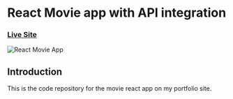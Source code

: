 # React Movie app with API integration
### [Live Site](https://hilarious-bubblegum-dbf7dd.netlify.app/)

![React Movie App](https://luthandosimphiwe.me/images/fulls/MovieLand.png)


## Introduction
This is the code repository for the movie react app on my portfolio site. 
